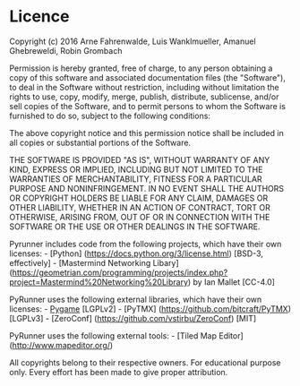 # Licence

Copyright (c) 2016 Arne Fahrenwalde, Luis Wanklmueller, Amanuel Ghebreweldi, Robin Grombach

Permission is hereby granted, free of charge, to any person obtaining a copy of this software and associated documentation files (the "Software"), to deal in the Software without restriction, including without limitation the rights to use, copy, modify, merge, publish, distribute, sublicense, and/or sell copies of the Software, and to permit persons to whom the Software is furnished to do so, subject to the following conditions:

The above copyright notice and this permission notice shall be included in all copies or substantial portions of the Software.

THE SOFTWARE IS PROVIDED "AS IS", WITHOUT WARRANTY OF ANY KIND, EXPRESS OR IMPLIED, INCLUDING BUT NOT LIMITED TO THE WARRANTIES OF MERCHANTABILITY, FITNESS FOR A PARTICULAR PURPOSE AND NONINFRINGEMENT. IN NO EVENT SHALL THE AUTHORS OR COPYRIGHT HOLDERS BE LIABLE FOR ANY CLAIM, DAMAGES OR OTHER LIABILITY, WHETHER IN AN ACTION OF CONTRACT, TORT OR OTHERWISE, ARISING FROM, OUT OF OR IN CONNECTION WITH THE SOFTWARE OR THE USE OR OTHER DEALINGS IN THE SOFTWARE.

Pyrunner includes code from the following projects, which have their own licenses:
    - [Python] (https://docs.python.org/3/license.html) [BSD-3, effectively]
    - [Mastermind Networking Libary] (https://geometrian.com/programming/projects/index.php?project=Mastermind%20Networking%20Library) by Ian Mallet [CC-4.0]

PyRunner uses the following external libraries, which have their own licenses:
    - [Pygame](https://www.pygame.org/docs/) [LGPLv2]
    - [PyTMX] (https://github.com/bitcraft/PyTMX) [LGPLv3]
    - [ZeroConf] (https://github.com/vstirbu/ZeroConf) [MIT]

PyRunner uses the following external tools:
    - [Tiled Map Editor] (http://www.mapeditor.org/)

All copyrights belong to their respective owners. For educational purpose only.
Every effort has been made to give proper attribution.

